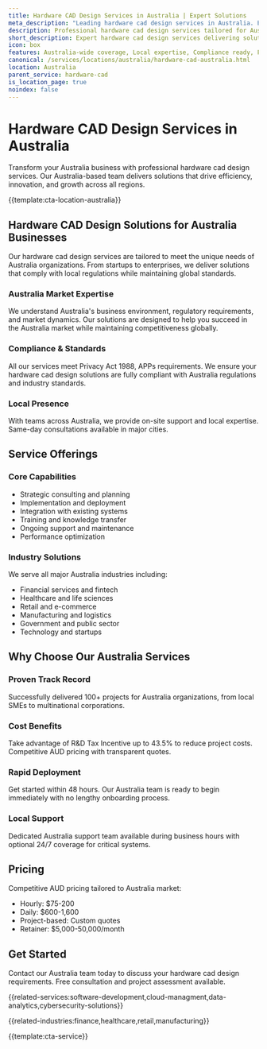 ```yaml
---
title: Hardware CAD Design Services in Australia | Expert Solutions
meta_description: "Leading hardware cad design services in Australia. Expert teams, proven results, R&D Tax Incentive up to 43.5%. Get started today."
description: Professional hardware cad design services tailored for Australia businesses
short_description: Expert hardware cad design services delivering solutions across Australia.
icon: box
features: Australia-wide coverage, Local expertise, Compliance ready, Fast deployment, Cost-effective, Proven results
canonical: /services/locations/australia/hardware-cad-australia.html
location: Australia
parent_service: hardware-cad
is_location_page: true
noindex: false
---
```


# Hardware CAD Design Services in Australia

Transform your Australia business with professional hardware cad design services. Our Australia-based team delivers solutions that drive efficiency, innovation, and growth across all regions.

{{template:cta-location-australia}}

## Hardware CAD Design Solutions for Australia Businesses

Our hardware cad design services are tailored to meet the unique needs of Australia organizations. From startups to enterprises, we deliver solutions that comply with local regulations while maintaining global standards.

### Australia Market Expertise

We understand Australia's business environment, regulatory requirements, and market dynamics. Our solutions are designed to help you succeed in the Australia market while maintaining competitiveness globally.

### Compliance & Standards

All our services meet Privacy Act 1988, APPs requirements. We ensure your hardware cad design solutions are fully compliant with Australia regulations and industry standards.

### Local Presence

With teams across Australia, we provide on-site support and local expertise. Same-day consultations available in major cities.

## Service Offerings

### Core Capabilities
- Strategic consulting and planning
- Implementation and deployment
- Integration with existing systems
- Training and knowledge transfer
- Ongoing support and maintenance
- Performance optimization

### Industry Solutions
We serve all major Australia industries including:
- Financial services and fintech
- Healthcare and life sciences
- Retail and e-commerce
- Manufacturing and logistics
- Government and public sector
- Technology and startups

## Why Choose Our Australia Services

### Proven Track Record
Successfully delivered 100+ projects for Australia organizations, from local SMEs to multinational corporations.

### Cost Benefits
Take advantage of R&D Tax Incentive up to 43.5% to reduce project costs. Competitive AUD pricing with transparent quotes.

### Rapid Deployment
Get started within 48 hours. Our Australia team is ready to begin immediately with no lengthy onboarding process.

### Local Support
Dedicated Australia support team available during business hours with optional 24/7 coverage for critical systems.

## Pricing

Competitive AUD pricing tailored to Australia market:
- Hourly: $75-200
- Daily: $600-1,600
- Project-based: Custom quotes
- Retainer: $5,000-50,000/month

## Get Started

Contact our Australia team today to discuss your hardware cad design requirements. Free consultation and project assessment available.

{{related-services:software-development,cloud-managment,data-analytics,cybersecurity-solutions}}

{{related-industries:finance,healthcare,retail,manufacturing}}

{{template:cta-service}}

